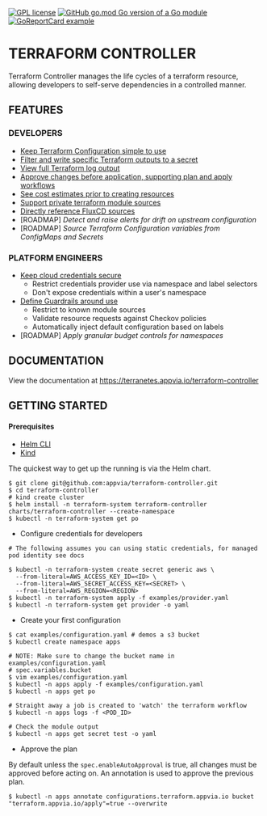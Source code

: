 [![GPL license](https://img.shields.io/badge/License-GPL-blue.svg)](http://perso.crans.org/besson/LICENSE.html) [![GitHub go.mod Go version of a Go module](https://img.shields.io/github/go-mod/go-version/gomods/athens.svg)](https://github.com/gomods/athens) [![GoReportCard example](https://goreportcard.com/badge/github.com/appvia/terraform-controller)](https://goreportcard.com/report/github.com/appvia/terraform-controller)

# **TERRAFORM CONTROLLER**

Terraform Controller manages the life cycles of a terraform resource, allowing developers to self-serve dependencies in a controlled manner.

**FEATURES**
---

### DEVELOPERS

- [Keep Terraform Configuration simple to use](https://terranetes.appvia.io/terraform-controller/developer/configuration/)
- [Filter and write specific Terraform outputs to a secret](https://terranetes.appvia.io/terraform-controller/developer/configuration/#connection-secret-reference)
- [View full Terraform log output](https://terranetes.appvia.io/terraform-controller/developer/configuration/#viewing-the-changes)
- [Approve changes before application, supporting plan and apply workflows](https://terranetes.appvia.io/terraform-controller/developer/configuration/#approving-a-plan)
- [See cost estimates prior to creating resources](https://terranetes.appvia.io/terraform-controller/admin/costs/)
- [Support private terraform module sources](https://terranetes.appvia.io/terraform-controller/developer/private/)
- [Directly reference FluxCD sources](https://terranetes.appvia.io/terraform-controller/developer/flux/)
- [ROADMAP] *Detect and raise alerts for drift on upstream configuration*
- [ROADMAP] *Source Terraform Configuration variables from ConfigMaps and Secrets*

### PLATFORM ENGINEERS

- [Keep cloud credentials secure](https://terranetes.appvia.io/terraform-controller/admin/providers/)
  - Restrict credentials provider use via namespace and label selectors
  - Don't expose credentials within a user's namespace
- [Define Guardrails around use](https://terranetes.appvia.io/terraform-controller/admin/policy/)
  - Restrict to known module sources
  - Validate resource requests against Checkov policies
  - Automatically inject default configuration based on labels
- [ROADMAP] *Apply granular budget controls for namespaces*

**DOCUMENTATION**
---

View the documentation at https://terranetes.appvia.io/terraform-controller

**GETTING STARTED**
---

#### Prerequisites

* [Helm CLI](https://helm.sh/docs/intro/install/)
* [Kind](https://kind.sigs.k8s.io/)

The quickest way to get up the running is via the Helm chart.

```shell
$ git clone git@github.com:appvia/terraform-controller.git
$ cd terraform-controller
# kind create cluster
$ helm install -n terraform-system terraform-controller charts/terraform-controller --create-namespace
$ kubectl -n terraform-system get po

```

* Configure credentials for developers

```shell
# The following assumes you can using static credentials, for managed pod identity see docs

$ kubectl -n terraform-system create secret generic aws \
  --from-literal=AWS_ACCESS_KEY_ID=<ID> \
  --from-literal=AWS_SECRET_ACCESS_KEY=<SECRET> \
  --from-literal=AWS_REGION=<REGION>
$ kubectl -n terraform-system apply -f examples/provider.yaml
$ kubectl -n terraform-system get provider -o yaml
```

* Create your first configuration

```shell
$ cat examples/configuration.yaml # demos a s3 bucket
$ kubectl create namespace apps

# NOTE: Make sure to change the bucket name in examples/configuration.yaml
# spec.variables.bucket
$ vim examples/configuration.yaml
$ kubectl -n apps apply -f examples/configuration.yaml
$ kubectl -n apps get po

# Straight away a job is created to 'watch' the terraform workflow
$ kubectl -n apps logs -f <POD_ID>

# Check the module output
$ kubectl -n apps get secret test -o yaml
```

* Approve the plan

By default unless the `spec.enableAutoApproval` is true, all changes must be approved before acting on. An annotation is used to approve the previous plan.

```shell
$ kubectl -n apps annotate configurations.terraform.appvia.io bucket "terraform.appvia.io/apply"=true --overwrite
```
